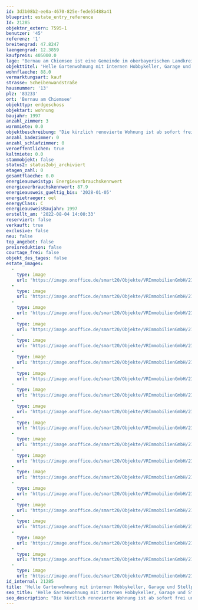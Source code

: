 ```yaml
---
id: 3d3b08b2-ee0a-4670-825e-fede55488a41
blueprint: estate_entry_reference
Id: 21285
objektnr_extern: 7595-1
benutzer: '45'
referenz: '1'
breitengrad: 47.8247
laengengrad: 12.3859
kaufpreis: 405000.0
lage: "Bernau am Chiemsee ist eine Gemeinde im oberbayerischen Landkreis Rosenheim. \r\n\r\nDer Luftkurort liegt im Chiemgau am Südwestufer des Chiemsees. Der Ort wird von der Bundesautobahn A8  München – Salzburg und der Bahnstrecke Rosenheim–Salzburg tangiert. Südlich von Bernau erstrecken sich die Chiemgauer Alpen mit dem markanten Gipfel der Kampenwand. Östlich des Ortes liegt eine weitläufige Moorlandschaft.\r\n\r\nNach Rosenheim sind es 24 km, nach München 83 km, nach Kufstein 35 km, nach Traunstein 26 km, nach Salzburg 58 km und nach Reit im Winkl 25 km. \r\n\r\nBernau hat an seinem Chiemseeufer ein Strandbad, Bootsverleihe sowie eine Anlegestelle der Chiemsee-Schifffahrt. Von hier aus ist die Herreninsel direkt zu erreichen. \r\n\r\nDer Fahrradrundweg (Uferrundweg) rund um den Chiemsee führt in Bernau durch den Ortsteil Felden."
objekttitel: 'Helle Gartenwohnung mit internen Hobbykeller, Garage und Stellplatz'
wohnflaeche: 88.0
vermarktungsart: kauf
strasse: Scheibenwandstraße
hausnummer: '13'
plz: '83233'
ort: 'Bernau am Chiemsee'
objekttyp: erdgeschoss
objektart: wohnung
baujahr: 1997
anzahl_zimmer: 3
warmmiete: 0.0
objektbeschreibung: "Die kürzlich renovierte Wohnung ist ab sofort frei und eignet sich auch ideal zur Eigennutzung. \r\n\r\nDas Gebäude, ein Mehrfamilienhaus mit insgesamt 6 Wohneinheiten, macht einen gepflegten Gesamteindruck und wird auch überwiegend von den jeweiligen Eigentümern selbst bewohnt.\r\n\r\nDie Wohnung erstreckt sich über 2 Etagen. Im Erdgeschoss befindet sich der Wohn-Essbereich, ein Schlafzimmer, die Küche sowie das Bad. Im Untergeschoss gibt es ein weiteres Zimmer (Hobbyraum - zur Hälfte angerechnet) sowie einen Wasch- und Vorraum. \r\n\r\nDie Böden in Flur, Bad und Treppe sind gefliest und auf den Böden der Wohnräume sowie auch in der Küche wurde hochwertiges Eichenparkett verlegt.\r\n\r\nDie Terrasse und der Garten sind nach Süden ausgerichtet und bieten einen Blick zur Kampenwand. \r\nZur Wohnung gehören eine Einzelgarage sowie ein Stellplatz vorm Garten.\r\n\r\nMonatliches Hausgeld 365,40 € inkl. 68,40 € Rücklagenansparung."
anzahl_badezimmer: 0
anzahl_schlafzimmer: 0
veroeffentlichen: true
kaltmiete: 0.0
stammobjekt: false
status2: status2obj_archiviert
etagen_zahl: 0
gesamtflaeche: 0.0
energieausweistyp: Energieverbrauchskennwert
energieverbrauchskennwert: 87.9
energieausweis_gueltig_bis: '2028-01-05'
energietraeger: oel
energyClass: C
energieausweisBaujahr: 1997
erstellt_am: '2022-08-04 14:00:33'
reserviert: false
verkauft: true
exclusive: false
neu: false
top_angebot: false
preisreduktion: false
courtage_frei: false
objekt_des_tages: false
estate_images:
  -
    type: image
    url: 'https://image.onoffice.de/smart20/Objekte/VRImmobilienGmbH/21285/05dfeca3-599d-4d21-aaad-9333c6b02475.jpg'
  -
    type: image
    url: 'https://image.onoffice.de/smart20/Objekte/VRImmobilienGmbH/21285/3d57d8df-fe4f-477d-929e-de08087da235.jpg'
  -
    type: image
    url: 'https://image.onoffice.de/smart20/Objekte/VRImmobilienGmbH/21285/da7c5cb9-5a7c-4226-9bc6-232aa6048590.jpg'
  -
    type: image
    url: 'https://image.onoffice.de/smart20/Objekte/VRImmobilienGmbH/21285/200a366d-2d2f-40e8-908a-012d7c390f09.jpg'
  -
    type: image
    url: 'https://image.onoffice.de/smart20/Objekte/VRImmobilienGmbH/21285/af2d5339-27b2-425b-954e-7b2563040325.jpg'
  -
    type: image
    url: 'https://image.onoffice.de/smart20/Objekte/VRImmobilienGmbH/21285/3c32b408-1815-4e23-a799-0c1f8907730a.jpg'
  -
    type: image
    url: 'https://image.onoffice.de/smart20/Objekte/VRImmobilienGmbH/21285/c9e787c1-ac5b-491f-9224-a319ffc887d1.jpg'
  -
    type: image
    url: 'https://image.onoffice.de/smart20/Objekte/VRImmobilienGmbH/21285/497bb421-1745-4308-ba9e-149ebc0739ea.jpg'
  -
    type: image
    url: 'https://image.onoffice.de/smart20/Objekte/VRImmobilienGmbH/21285/de9d9816-88da-4127-bfba-906c18e46e64.jpg'
  -
    type: image
    url: 'https://image.onoffice.de/smart20/Objekte/VRImmobilienGmbH/21285/5b9dbbde-7937-4ec3-bf06-b29b9fde7b50.jpg'
  -
    type: image
    url: 'https://image.onoffice.de/smart20/Objekte/VRImmobilienGmbH/21285/20946357-0a64-4ab0-8ce8-6db4380363fb.jpg'
  -
    type: image
    url: 'https://image.onoffice.de/smart20/Objekte/VRImmobilienGmbH/21285/ee814a0b-23f0-48cc-a1dd-7cdcba4b41cb.jpg'
  -
    type: image
    url: 'https://image.onoffice.de/smart20/Objekte/VRImmobilienGmbH/21285/58ed115a-f95e-45d4-8b94-2628cfd4fea6.jpg'
  -
    type: image
    url: 'https://image.onoffice.de/smart20/Objekte/VRImmobilienGmbH/21285/4157332e-7ac5-4087-96d7-3cbc26703a32.jpg'
  -
    type: image
    url: 'https://image.onoffice.de/smart20/Objekte/VRImmobilienGmbH/21285/c6e1aa20-a8a9-4ee9-ae42-d0b506cf1fd5.jpg'
  -
    type: image
    url: 'https://image.onoffice.de/smart20/Objekte/VRImmobilienGmbH/21285/c50fafda-ac7a-422b-9630-53872947d6c6.jpg'
  -
    type: image
    url: 'https://image.onoffice.de/smart20/Objekte/VRImmobilienGmbH/21285/dacbab82-e800-4d8d-abe3-a199373aa0ad.jpg'
  -
    type: image
    url: 'https://image.onoffice.de/smart20/Objekte/VRImmobilienGmbH/21285/ad6d0975-e610-45a8-ac87-b8a07958b9ba.jpg'
  -
    type: image
    url: 'https://image.onoffice.de/smart20/Objekte/VRImmobilienGmbH/21285/e5c819fe-30bf-4908-ad01-702bd430ba6a.jpg'
id_internal: 21285
title: 'Helle Gartenwohnung mit internen Hobbykeller, Garage und Stellplatz'
seo_title: 'Helle Gartenwohnung mit internen Hobbykeller, Garage und Stellplatz'
seo_description: "Die kürzlich renovierte Wohnung ist ab sofort frei und eignet sich auch ideal zur Eigennutzung. \r\n\r\nDas Gebäude, ein Mehrfamilienhaus mit insgesamt 6 Wohneinh"
---
```


